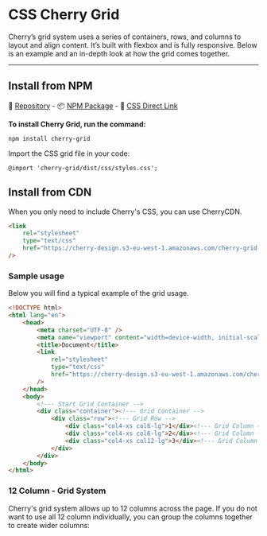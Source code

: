 # CSS Cherry Grid

Cherry’s grid system uses a series of containers, rows, and columns to layout and align content. It’s built with flexbox and is fully responsive. Below is an example and an in-depth look at how the grid comes together.

---

## Install from NPM

💾 [Repository](https://github.com/DEEP-IMPACT-AG/cherry-grid) - 📦 [NPM Package](https://www.npmjs.com/package/cherry-grid) - 📌 [CSS Direct Link](https://cherry-design.s3-eu-west-1.amazonaws.com/cherry-grid.css)

**To install Cherry Grid, run the command:**

```
npm install cherry-grid
```

Import the CSS grid file in your code:

```
@import 'cherry-grid/dist/css/styles.css';
```

## Install from CDN
When you only need to include Cherry's CSS, you can use CherryCDN.
```html
<link 
	rel="stylesheet"
	type="text/css"
	href="https://cherry-design.s3-eu-west-1.amazonaws.com/cherry-grid.css"
/>
```

### Sample usage
Below you will find a typical example of the grid usage.

```html
<!DOCTYPE html>
<html lang="en">
	<head>
		<meta charset="UTF-8" />
		<meta name="viewport" content="width=device-width, initial-scale=1.0" />
		<title>Document</title>
		<link 
			rel="stylesheet"
			type="text/css"
			href="https://cherry-design.s3-eu-west-1.amazonaws.com/cherry-grid.css"
		/>
	</head>
	<body>
		<!--- Start Grid Container -->
		<div class="container"><!--- Grid Container -->
			<div class="row"><!--- Grid Row -->
				<div class="col4-xs col6-lg">1</div><!--- Grid Column -->
				<div class="col4-xs col6-lg">2</div><!--- Grid Column -->
				<div class="col4-xs col12-lg">3</div><!--- Grid Column -->
			</div>
		</div>
	</body>
</html>
```

### 12 Column - Grid System
Cherry's grid system allows up to 12 columns across the page.
If you do not want to use all 12 column individually, you can group the columns together to create wider columns:
